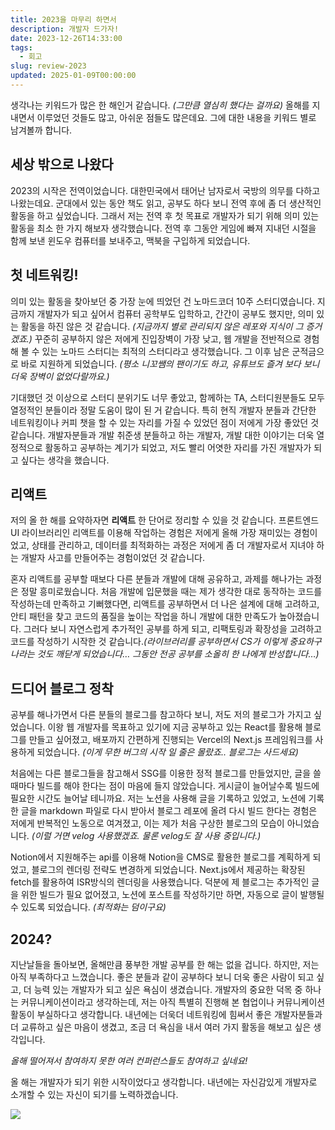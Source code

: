 ```yaml
---
title: 2023을 마무리 하면서
description: 개발자 드가자!
date: 2023-12-26T14:33:00
tags:
  - 회고
slug: review-2023
updated: 2025-01-09T00:00:00
---
```


생각나는 키워드가 많은 한 해인거 같습니다. *(그만큼 열심히 했다는 걸까요)* 올해를 지내면서 이루었던 것들도 많고, 아쉬운 점들도 많은데요. 그에 대한 내용을 키워드 별로 남겨볼까 합니다.

## 세상 밖으로 나왔다

2023의 시작은 전역이었습니다. 대한민국에서 태어난 남자로서 국방의 의무를 다하고 나왔는데요. 군대에서 있는 동안 책도 읽고, 공부도 하다 보니 전역 후에 좀 더 생산적인 활동을 하고 싶었습니다. 그래서 저는 전역 후 첫 목표로 개발자가 되기 위해 의미 있는 활동을 최소 한 가지 해보자 생각했습니다. 전역 후 그동안 게임에 빠져 지내던 시절을 함께 보낸 윈도우 컴퓨터를 보내주고, 맥북을 구입하게 되었습니다.

## 첫 네트워킹!

의미 있는 활동을 찾아보던 중 가장 눈에 띄었던 건 노마드코더 10주 스터디였습니다. 지금까지 개발자가 되고 싶어서 컴퓨터 공학부도 입학하고, 간간이 공부도 했지만, 의미 있는 활동을 하진 않은 것 같습니다. *(지금까지 별로 관리되지 않은 레포와 지식이 그 증거겠죠.)* 꾸준히 공부하지 않은 저에게 진입장벽이 가장 낮고, 웹 개발을 전반적으로 경험해 볼 수 있는 노마드 스터디는 최적의 스터디라고 생각했습니다. 그 이후 남은 군적금으로 바로 지원하게 되었습니다. *(평소 니꼬쌤의 팬이기도 하고, 유튜브도 즐겨 보다 보니 더욱 장벽이 없었다랄까요.)*

기대했던 것 이상으로 스터디 분위기도 너무 좋았고, 함께하는 TA, 스터디원분들도 모두 열정적인 분들이라 정말 도움이 많이 된 거 같습니다. 특히 현직 개발자 분들과 간단한 네트워킹이나 커피 챗을 할 수 있는 자리를 가질 수 있었던 점이 저에게 가장 좋았던 것 같습니다. 개발자분들과 개발 취준생 분들하고 하는 개발자, 개발 대한 이야기는 더욱 열정적으로 활동하고 공부하는 계기가 되었고, 저도 빨리 어엿한 자리를 가진 개발자가 되고 싶다는 생각을 했습니다.

## 리액트

저의 올 한 해를 요약하자면 **리액트** 한 단어로 정리할 수 있을 것 같습니다. 프론트엔드 UI 라이브러리인 리액트를 이용해 작업하는 경험은 저에게 올해 가장 재미있는 경험이었고, 상태를 관리하고, 데이터를 최적화하는 과정은 저에게 좀 더 개발자로서 지녀야 하는 개발자 사고를 만들어주는 경험이었던 것 같습니다.

혼자 리액트를 공부할 때보다 다른 분들과 개발에 대해 공유하고, 과제를 해나가는 과정은 정말 흥미로웠습니다. 처음 개발에 입문했을 때는 제가 생각한 대로 동작하는 코드를 작성하는데 만족하고 기뻐했다면, 리액트를 공부하면서 더 나은 설계에 대해 고려하고, 안티 패턴을 찾고 코드의 품질을 높이는 작업을 하니 개발에 대한 만족도가 높아졌습니다. 그러다 보니 자연스럽게 추가적인 공부를 하게 되고, 리팩토링과 확장성을 고려하고 코드를 작성하기 시작한 것 같습니다._(라이브러리를 공부하면서 CS가 이렇게 중요하구나라는 것도 깨닫게 되었습니다… 그동안 전공 공부를 소올히 한 나에게 반성합니다…)_

## 드디어 블로그 정착

공부를 해나가면서 다른 분들의 블로그를 참고하다 보니, 저도 저의 블로그가 가지고 싶었습니다. 이왕 웹 개발자를 목표하고 있기에 지금 공부하고 있는 React를 활용해 블로그를 만들고 싶어졌고, 배포까지 간편하게 진행되는 Vercel의 Next.js 프레임워크를 사용하게 되었습니다. *(이게 무한 버그의 시작 일 줄은 몰랐죠.. 블로그는 사드세요)*

처음에는 다른 블로그들을 참고해서 SSG를 이용한 정적 블로그를 만들었지만, 글을 쓸 때마다 빌드를 해야 한다는 점이 마음에 들지 않았습니다. 게시글이 늘어날수록 빌드에 필요한 시간도 늘어날 테니까요. 저는 노션을 사용해 글을 기록하고 있었고, 노션에 기록한 글을 markdown 파일로 다시 받아서 블로그 레포에 올려 다시 빌드 한다는 경험은 저에게 반복적인 노동으로 여겨졌고, 이는 제가 처음 구상한 블로그의 모습이 아니었습니다. *(이럴 거면 velog 사용했겠죠. 물론 velog도 잘 사용 중입니다.)*

Notion에서 지원해주는 api를 이용해 Notion을 CMS로 활용한 블로그를 계획하게 되었고, 블로그의 렌더링 전략도 변경하게 되었습니다. Next.js에서 제공하는 확장된 fetch를 활용하여 ISR방식의 렌더링을 사용했습니다. 덕분에 제 블로그는 추가적인 글을 위한 빌드가 필요 없어졌고, 노션에 포스트를 작성하기만 하면, 자동으로 글이 발행될 수 있도록 되었습니다. *(최적화는 덤이구요)*

## 2024?

지난날들을 돌아보면, 올해만큼 풍부한 개발 공부를 한 해는 없을 겁니다. 하지만, 저는 아직 부족하다고 느꼈습니다. 좋은 분들과 같이 공부하다 보니 더욱 좋은 사람이 되고 싶고, 더 능력 있는 개발자가 되고 싶은 욕심이 생겼습니다. 개발자의 중요한 덕목 중 하나는 커뮤니케이션이라고 생각하는데, 저는 아직 특별히 진행해 본 협업이나 커뮤니케이션 활동이 부실하다고 생각합니다. 내년에는 더욱더 네트워킹에 힘써서 좋은 개발자분들과 더 교류하고 싶은 마음이 생겼고, 조금 더 욕심을 내서 여러 가지 활동을 해보고 싶은 생각입니다.

_올해 떨어져서 참여하지 못한 여러 컨퍼런스들도 참여하고 싶네요!_

올 해는 개발자가 되기 위한 시작이었다고 생각합니다. 내년에는 자신감있게 개발자로 소개할 수 있는 자신이 되기를 노력하겠습니다.

![](https://i.imgur.com/rNCDJck.png)
